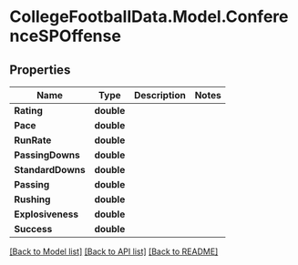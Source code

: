 # CollegeFootballData.Model.ConferenceSPOffense

## Properties

Name | Type | Description | Notes
------------ | ------------- | ------------- | -------------
**Rating** | **double** |  | 
**Pace** | **double** |  | 
**RunRate** | **double** |  | 
**PassingDowns** | **double** |  | 
**StandardDowns** | **double** |  | 
**Passing** | **double** |  | 
**Rushing** | **double** |  | 
**Explosiveness** | **double** |  | 
**Success** | **double** |  | 

[[Back to Model list]](../../README.md#documentation-for-models) [[Back to API list]](../../README.md#documentation-for-api-endpoints) [[Back to README]](../../README.md)

